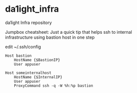 # da1ight_infra
da1ight Infra repository


Jumpbox cheatsheet:
Just a quick tip that helps ssh to internal infrastructure using bastion host in one step

edit ~/.ssh/config

```
Host bastion
    HostName {$BastionIP}
    User appuser

Host someinternalhost
    HostName {$InternalIP}
    User appuser
    ProxyCommand ssh -q -W %h:%p bastion
```
